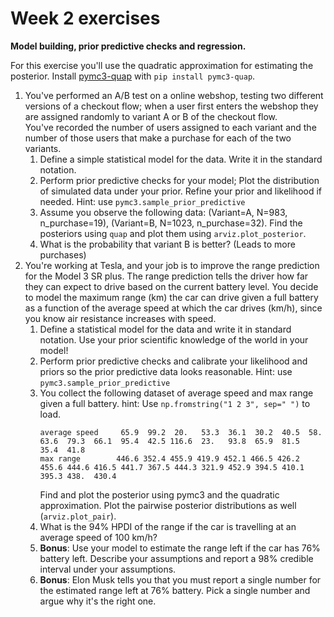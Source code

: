 # Week 2 exercises
**Model building, prior predictive checks and regression.**

For this exercise you'll use the quadratic approximation for estimating the posterior. 
Install [pymc3-quap](https://github.com/rasmusbergpalm/pymc3-quap) with `pip install pymc3-quap`. 

1.  You've performed an A/B test on a online webshop, testing two different versions of a checkout flow; 
    when a user first enters the webshop they are assigned randomly to variant A or B of the checkout flow.      
    You've recorded the number of users assigned to each variant and the number of those users that make a purchase for each of the two variants.
    1. Define a simple statistical model for the data. Write it in the standard notation.           
    1. Perform prior predictive checks for your model; Plot the distribution of simulated data under your prior. Refine your prior and likelihood if needed. Hint: use `pymc3.sample_prior_predictive`
    1. Assume you observe the following data: (Variant=A, N=983, n_purchase=19), (Variant=B, N=1023, n_purchase=32). Find the posteriors using `quap` and plot them using `arviz.plot_posterior`.
    1. What is the probability that variant B is better? (Leads to more purchases)
1. You're working at Tesla, and your job is to improve the range prediction for the Model 3 SR plus. The range prediction tells the driver how far they can expect to drive based on the current battery level. 
   You decide to model the maximum range (km) the car can drive given a full battery as a function of the average speed at which the car drives (km/h), since you know air resistance increases with speed.
   1. Define a statistical model for the data and write it in standard notation. Use your prior scientific knowledge of the world in your model!
   1. Perform prior predictive checks and calibrate your likelihood and priors so the prior predictive data looks reasonable. Hint: use `pymc3.sample_prior_predictive`
   1. You collect the following dataset of average speed and max range given a full battery. hint: Use `np.fromstring("1 2 3", sep=" ")` to load.
       ``` 
       average speed     65.9  99.2  20.   53.3  36.1  30.2  40.5  58.   63.6  79.3  66.1  95.4  42.5 116.6  23.   93.8  65.9  81.5  35.4  41.8
       max range        446.6 352.4 455.9 419.9 452.1 466.5 426.2 455.6 444.6 416.5 441.7 367.5 444.3 321.9 452.9 394.5 410.1 395.3 438.  430.4
       ```
       Find and plot the posterior using pymc3 and the  quadratic approximation. Plot the pairwise posterior distributions as well (`arviz.plot_pair`).
   1. What is the 94% HPDI of the range if the car is travelling at an average speed of 100 km/h?
   1. **Bonus**: Use your model to estimate the range left if the car has 76% battery left. Describe your assumptions and report a 98% credible interval under your assumptions. 
   1. **Bonus**: Elon Musk tells you that you must report a single number for the estimated range left at 76% battery. Pick a single number and argue why it's the right one.  
   
    